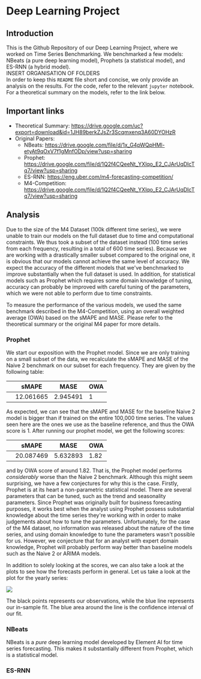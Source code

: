 # Deep Learning Project


## Introduction
This is the Github Repository of our Deep Learning Project, where we worked on Time Series Benchmarking. We benchmarked a few models: NBeats (a pure deep learning model), Prophets (a statistical model), and ES-RNN (a hybrid model). \
INSERT ORGANISATION OF FOLDERS \
In order to keep this `README` file short and concise, we only provide an analysis on the results. For the code, refer to the relevant `jupyter` notebook. For a theoretical summary on the models, refer to the link below.


## Important links 

* Theoretical Summary: https://drive.google.com/uc?export=download&id=1JH89berkZJsZr3Scqmxenq3A60DYOHzR
* Original Papers: 
  * NBeats: https://drive.google.com/file/d/1x_G4pWQpHMl-etyAt9qOxV7f1gMnfODp/view?usp=sharing
  * Prophet: https://drive.google.com/file/d/1Q2f4CQeeNt_YXlqo_E2_CJArUqDIcTq7/view?usp=sharing
  * ES-RNN: https://eng.uber.com/m4-forecasting-competition/
  * M4-Competition: https://drive.google.com/file/d/1Q2f4CQeeNt_YXlqo_E2_CJArUqDIcTq7/view?usp=sharing
  
## Analysis
Due to the size of the M4 Dataset (100k different time series), we were unable to train our models on the full dataset due to time and computational constraints. We thus took a subset of the dataset instead (100 time series from each frequency, resulting in a total of 600 time series). Because we are working with a drastically smaller subset compared to the original one, it is obvious that our models cannot achieve the same level of accuracy. We expect the accuracy of the different models that we've benchmarked to improve substantially when the full dataset is used. In addition, for statistical models such as Prophet which requires some domain knowledge of tuning, accuracy can probably be improved with careful tuning of the parameters, which we were not able to perform due to time constraints. 

To measure the performance of the various models, we used the same benchmark described in the M4-Competition, using an overall weighted average (OWA) based on the sMAPE and MASE. Please refer to the theoretical summary or the original M4 paper for more details.

 ### Prophet
 We start our exposition with the Prophet model. Since we are only training on a small subset of the data, we recalculate the sMAPE and MASE of the Naive 2 benchmark on our subset for each frequency. They are given by the following table:
 
|   | sMAPE     | MASE     | OWA |
|---|-----------|----------|-----|
|   | 12.061665 | 2.945491 | 1   |
 
 As expected, we can see that the sMAPE and MASE for the baseline Naive 2 model is bigger than if trained on the entire 100,000 time series. The values seen here are the ones we use as the baseline reference, and thus the OWA score is 1. After running our prophet model, we get the following scores:
 
|   | sMAPE     | MASE     | OWA  |
|---|-----------|----------|------|
|   | 20.087469 | 5.632893 | 1.82 |
 
 and by OWA score of around 1.82. That is, the Prophet model performs _considerably_ worse than the Naive 2 benchmark. Although this might seem surprising, we have a few conjectures for why this is the case. Firstly, Prophet is at its heart a non-parametric statistical model. There are several parameters that can be tuned, such as the trend and seasonality parameters. Since Prophet was originally built for business forecasting purposes, it works best when the analyst using Prophet possess substantial knowledge about the time series they're working with in order to make judgements about how to tune the parameters. Unfortunately, for the case of the M4 dataset, no information was released about the nature of the time series, and using domain knowledge to tune the parameters wasn't possible for us. However, we conjecture that for an analyst with expert domain knowledge, Prophet will probably perform way better than baseline models such as the Naive 2 or ARIMA models. 
 
 In addition to solely looking at the scores, we can also take a look at the plots to see how the forecasts perform in general. Let us take a look at the plot for the yearly series:
 
 [<img src="https://github.com/sunnywang93/Deep-Learning-Project/blob/main/yearly_prophet.png">](https://github.com/sunnywang93/Deep-Learning-Project/blob/main/yearly_prophet.png/)
 
 The black points represents our observations, while the blue line represents our in-sample fit. The blue area around the line is the confidence interval of our fit.
 
 ### NBeats
 
 NBeats is a _pure_ deep learning model developed by Element AI for time series forecasting. This makes it substantially different from Prophet, which is a statistical model. 
 
 
 
 ### ES-RNN
